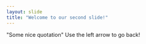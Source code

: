```yaml
---
layout: slide
title: "Welcome to our second slide!"
---
```

"Some nice quotation"
Use the left arrow to go back!
